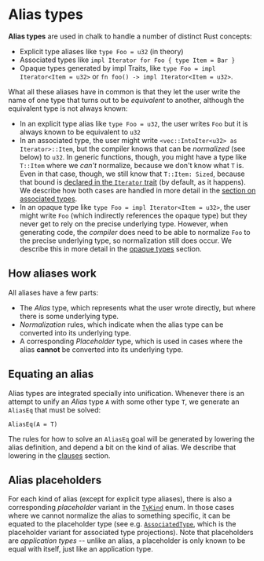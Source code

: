 # Alias types

**Alias types** are used in chalk to handle a number of distinct Rust
concepts:

* Explicit type aliases like `type Foo = u32` (in theory)
* Associated types like `impl Iterator for Foo { type Item = Bar }`
* Opaque types generated by impl Traits, like `type Foo = impl Iterator<Item = u32>`
  or `fn foo() -> impl Iterator<Item = u32>`.

What all these aliases have in common is that they let the user write the name
of one type that turns out to be *equivalent* to another, although the
equivalent type is not always known:

* In an explicit type alias like `type Foo = u32`, the user writes `Foo`
  but it is always known to be equivalent to `u32`
* In an associated type, the user might write `<vec::IntoIter<u32> as
  Iterator>::Item`, but the compiler knows that can be *normalized* (see below)
  to `u32`. In generic functions, though, you might have a type like `T::Item`
  where we *can't* normalize, because we don't know what `T` is. Even in that
  case, though, we still know that `T::Item: Sized`, because that bound is
  [declared in the `Iterator` trait][Iterator::Item] (by default, as it
  happens). We describe how both cases are handled in more detail in the [section on associated types](../../clauses/type_equality.html).
* In an opaque type like `type Foo = impl Iterator<Item = u32>`, the user might
  write `Foo` (which indirectly references the opaque type) but they never get
  to rely on the precise underlying type. However, when generating code, the
  *compiler* does need to be able to normalize `Foo` to the precise underlying
  type, so normalization still does occur. We describe this in more detail in the [opaque types](../../clauses/opaque_types.html) section.

[Iterator::Item]: https://doc.rust-lang.org/std/iter/trait.Iterator.html#associatedtype.Item

## How aliases work

All aliases have a few parts:

* The *Alias* type, which represents what the user wrote directly, but where there is
  some underlying type.
* *Normalization* rules, which indicate when the alias type can be converted
  into its underlying type.
* A corresponding *Placeholder* type, which is used in cases where the alias **cannot** be
  converted into its underlying type.

## Equating an alias

Alias types are integrated specially into unification. Whenever there is an
attempt to unify an *Alias* type `A` with some other type `T`, we generate an
`AliasEq` that must be solved:

```notrust
AliasEq(A = T)
```

The rules for how to solve an `AliasEq` goal will be generated by lowering the alias
definition, and depend a bit on the kind of alias. We describe that lowering in the
[clauses](../../clauses.md) section.

## Alias placeholders

For each kind of alias (except for explicit type aliases), there is also a
corresponding *placeholder* variant in the [`TyKind`] enum. In those cases
where we cannot normalize the alias to something specific, it can be equated to
the placeholder type (see e.g. [`AssociatedType`], which is the placeholder
variant for associated type projections). Note that placeholders are
*application types* -- unlike an alias, a placeholder is only known to be equal
with itself, just like an application type.

[`TyKind`]: https://rust-lang.github.io/chalk/chalk_ir/enum.TyKind.html
[`AssociatedType`]: https://rust-lang.github.io/chalk/chalk_ir/enum.TyKind.html#variant.AssociatedType

